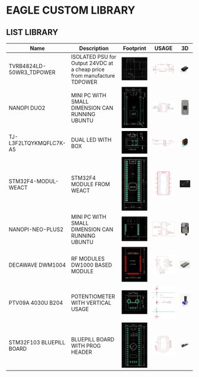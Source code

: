 # EAGLE CUSTOM LIBRARY

## LIST LIBRARY
Name | Description | Footprint | USAGE | 3D
---- | ----------- | ------- | ------- | -------
TVRB4824LD-50WR3_TDPOWER | ISOLATED PSU for Output 24VDC at a cheap price from manufacture TDPOWER | <img src="DOC/TVRB4824LD-50WR3_FOOTPRINT.png"> | <img src="DOC/TVRB4824LD-50WR3_EXAMPLE.png">  | <img src="DOC/TVRB4824LV-50WR3_3D.png">
NANOPI DUO2 | MINI PC WITH SMALL DIMENSION CAN RUNNING UBUNTU | <img src="DOC/NANOPI-DUO2_FOOTPRINT.png"> | <img src="DOC/NANOPI-DUO2_EXAMPLE.png">  | <img src="DOC/NANOPI-DUO2_3D.png">
TJ-L3F2LTQYKMQFLC7K-A5 | DUAL LED WITH BOX | <img src="DOC/TJ-L3F2LTQYKMQFLC7K-A5_FOOTPRINT.png"> | <img src="DOC/TJ-L3F2LTQYKMQFLC7K-A5_EXAMPLE.png">  | <img src="DOC/TJ-L3F2LTQYKMQFLC7K-A5_3D.png">
STM32F4-MODUL-WEACT| STM32F4 MODULE FROM WEACT | <img src="DOC/STM32F4-MODUL-WEACT_FOOTPRINT.png"> | <img src="DOC/STM32F4-MODUL-WEACT_EXAMPLE.png">  | <img src="DOC/STM32F4-MODUL-WEACT_3D.png">
NANOPI-NEO-PLUS2| MINI PC WITH SMALL DIMENSION CAN RUNNING UBUNTU | <img src="DOC/NANOPI-NEO-PLUS2_FOOTPRINT.png"> | <img src="DOC/NANOPI-NEO-PLUS2_EXAMPLE.png">  | <img src="DOC/NANOPI-NEO-PLUS2_3D.png">
DECAWAVE DWM1004| RF MODULES DW1000 BASED MODULE | <img src="DOC/DECAWAVE-DWM1004_FOOTPRINT.png"> | <img src="DOC/DECAWAVE-DWM1004_EXAMPLE.png">  | <img src="DOC/DECAWAVE-DWM1004_3D.png">
PTV09A 4030U B204| POTENTIOMETER WITH VERTICAL USAGE | <img src="DOC/PTV09A-4030U-B204_FOOTPRINT.png"> | <img src="DOC/PTV09A-4030U-B204_EXAMPLE.png">  | <img src="DOC/PTV09A-4030U-B204_3D.png">
STM32F103 BLUEPILL BOARD| BLUEPILL BOARD WITH PROG HEADER | <img src="DOC/STM32F103-BLUEPILL-BOARD_FOOTPRINT.png"> | <img src="DOC/STM32F103-BLUEPILL-BOARD_EXAMPLE.png">  | <img src="DOC/STM32F103-BLUEPILL-BOARD_3D.png">